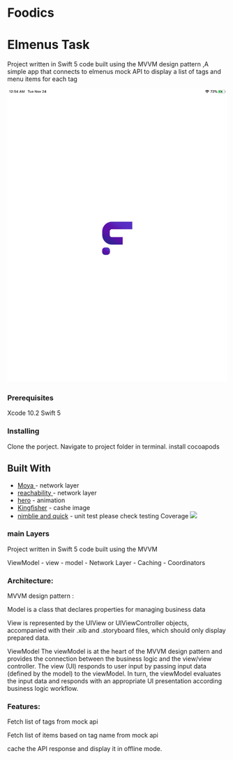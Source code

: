 # Foodics
# Elmenus Task

Project written in Swift 5 code built using the MVVM design pattern ,A simple app that connects to elmenus mock API to display
a list of tags and menu items for each tag

![](splach.png)



### Prerequisites

Xcode 10.2
Swift 5


### Installing

Clone the porject.
Navigate to project folder in terminal.
install cocoapods

## Built With

* [Moya ]() - network layer
* [reachability ]() - network layer
* [hero]() - animation
* [Kingfisher]() - cashe image
* [nimblie and quick]() - unit test
please check testing Coverage 
![](Screen.png)
### main Layers

Project written in Swift 5 code built using the MVVM

ViewModel - view - model - Network Layer - Caching - Coordinators

### Architecture:
MVVM design pattern :

Model is a class that declares properties for managing business data

View is represented by the UIView or UIViewController objects, accompanied with their .xib and .storyboard files, which should only display prepared data.

ViewModel The viewModel is at the heart of the MVVM design pattern and provides the connection between the business logic and the view/view controller. The view (UI) responds to user input by passing input data (defined by the model) to the viewModel. In turn, the viewModel evaluates the input data and responds with an appropriate UI presentation according business logic workflow.

### Features:
Fetch list of tags from mock api

Fetch list of items based on tag name from mock api

cache the API response and display it in offline mode.
